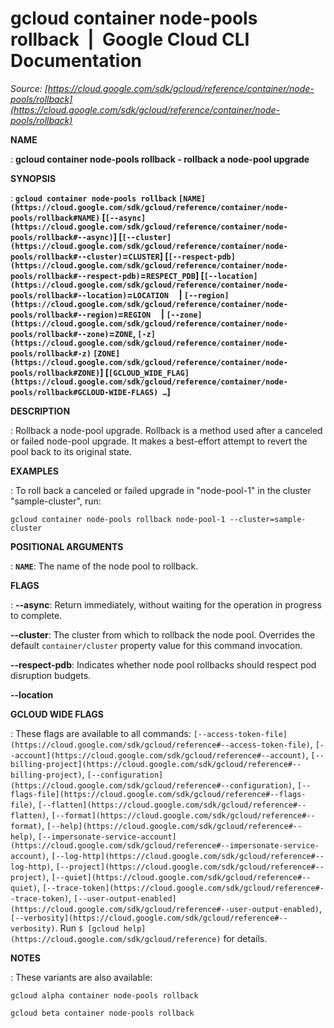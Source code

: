 # gcloud container node-pools rollback  |  Google Cloud CLI Documentation

*Source: [https://cloud.google.com/sdk/gcloud/reference/container/node-pools/rollback](https://cloud.google.com/sdk/gcloud/reference/container/node-pools/rollback)*

**NAME**

: **gcloud container node-pools rollback - rollback a node-pool upgrade**

**SYNOPSIS**

: **`gcloud container node-pools rollback` `[NAME](https://cloud.google.com/sdk/gcloud/reference/container/node-pools/rollback#NAME)` [`[--async](https://cloud.google.com/sdk/gcloud/reference/container/node-pools/rollback#--async)`] [`[--cluster](https://cloud.google.com/sdk/gcloud/reference/container/node-pools/rollback#--cluster)`=`CLUSTER`] [`[--respect-pdb](https://cloud.google.com/sdk/gcloud/reference/container/node-pools/rollback#--respect-pdb)`=`RESPECT_PDB`] [`[--location](https://cloud.google.com/sdk/gcloud/reference/container/node-pools/rollback#--location)`=`LOCATION`     | `[--region](https://cloud.google.com/sdk/gcloud/reference/container/node-pools/rollback#--region)`=`REGION`     | `[--zone](https://cloud.google.com/sdk/gcloud/reference/container/node-pools/rollback#--zone)`=`ZONE`, `[-z](https://cloud.google.com/sdk/gcloud/reference/container/node-pools/rollback#-z)` `[ZONE](https://cloud.google.com/sdk/gcloud/reference/container/node-pools/rollback#ZONE)`] [`[GCLOUD_WIDE_FLAG](https://cloud.google.com/sdk/gcloud/reference/container/node-pools/rollback#GCLOUD-WIDE-FLAGS) …`]**

**DESCRIPTION**

: Rollback a node-pool upgrade.
Rollback is a method used after a canceled or failed node-pool upgrade. It makes
a best-effort attempt to revert the pool back to its original state.

**EXAMPLES**

: To roll back a canceled or failed upgrade in "node-pool-1" in the cluster
"sample-cluster", run:

```
gcloud container node-pools rollback node-pool-1 --cluster=sample-cluster
```

**POSITIONAL ARGUMENTS**

: **`NAME`**:
The name of the node pool to rollback.

**FLAGS**

: **--async**:
Return immediately, without waiting for the operation in progress to complete.

**--cluster**:
The cluster from which to rollback the node pool. Overrides the default
`container/cluster` property value for this command invocation.

**--respect-pdb**:
Indicates whether node pool rollbacks should respect pod disruption budgets.

**--location**

**GCLOUD WIDE FLAGS**

: These flags are available to all commands: `[--access-token-file](https://cloud.google.com/sdk/gcloud/reference#--access-token-file)`,
`[--account](https://cloud.google.com/sdk/gcloud/reference#--account)`, `[--billing-project](https://cloud.google.com/sdk/gcloud/reference#--billing-project)`,
`[--configuration](https://cloud.google.com/sdk/gcloud/reference#--configuration)`,
`[--flags-file](https://cloud.google.com/sdk/gcloud/reference#--flags-file)`,
`[--flatten](https://cloud.google.com/sdk/gcloud/reference#--flatten)`, `[--format](https://cloud.google.com/sdk/gcloud/reference#--format)`, `[--help](https://cloud.google.com/sdk/gcloud/reference#--help)`, `[--impersonate-service-account](https://cloud.google.com/sdk/gcloud/reference#--impersonate-service-account)`,
`[--log-http](https://cloud.google.com/sdk/gcloud/reference#--log-http)`,
`[--project](https://cloud.google.com/sdk/gcloud/reference#--project)`, `[--quiet](https://cloud.google.com/sdk/gcloud/reference#--quiet)`, `[--trace-token](https://cloud.google.com/sdk/gcloud/reference#--trace-token)`, `[--user-output-enabled](https://cloud.google.com/sdk/gcloud/reference#--user-output-enabled)`,
`[--verbosity](https://cloud.google.com/sdk/gcloud/reference#--verbosity)`.
Run `$ [gcloud help](https://cloud.google.com/sdk/gcloud/reference)` for details.

**NOTES**

: These variants are also available:

```
gcloud alpha container node-pools rollback
```

```
gcloud beta container node-pools rollback
```